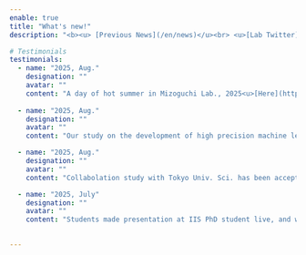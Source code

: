 ```yaml
---
enable: true
title: "What's new!"
description: "<b><u> [Previous News](/en/news)</u><br> <u>[Lab Twitter](https://x.com/nmdl_mizo)</u></b> "

# Testimonials
testimonials:
  - name: "2025, Aug."
    designation: ""
    avatar: ""
    content: "A day of hot summer in Mizoguchi Lab., 2025<u>[Here](https://x.com/nmdl_mizo/status/1950490759163240668)</u> & <u>[Here](https://x.com/nmdl_mizo/status/1950490759163240668)"
 
  - name: "2025, Aug."
    designation: ""
    avatar: ""
    content: "Our study on the development of high precision machine learning potential for crystalline polytypes, glass and liquid of BaTiO3 has been accepted in APL Machine Learning."

  - name: "2025, Aug."
    designation: ""
    avatar: ""
    content: "Collabolation study with Tokyo Univ. Sci. has been accepted in 日本金属学会誌 (Japanese journal)"

  - name: "2025, July"
    designation: ""
    avatar: ""
    content: "Students made presentation at IIS PhD student live, and won prizes!<u>[HERE](https://x.com/nmdl_mizo/status/1942778149504516392)</u>"
  

---
```

